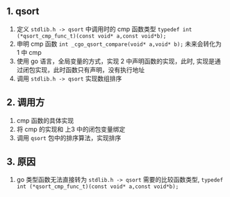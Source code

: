 ## 1. qsort

1. 定义 `stdlib.h -> qsort` 中调用时的 cmp 函数类型 `typedef int (*qsort_cmp_func_t)(const void* a,const void*b);`
1. 申明 cmp 函数 `int _cgo_qsort_compare(void* a,void* b);` 未来会转化为 1 中 cmp
1. 使用 go 语言，全局变量的方式，实现 2 中声明函数的实现，此时, 实现是通过闭包实现，此时函数只有声明，没有执行地址
1. 调用 `stdlib.h -> qsort`  实现数组排序

## 2. 调用方

1. cmp 函数的具体实现
1. 将 cmp 的实现和 上3 中的闭包变量绑定
1. 调用 `qsort` 包中的排序算法，实现排序

## 3. 原因

1. go 类型函数无法直接转为 `stdlib.h -> qsort` 需要的比较函数类型, `typedef int (*qsort_cmp_func_t)(const void* a,const void*b);`
